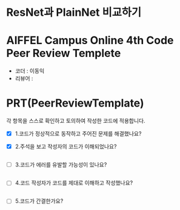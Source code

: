 # ResNet과 PlainNet 비교하기

# AIFFEL Campus Online 4th Code Peer Review Templete
- 코더 : 이동익
- 리뷰어 : 


# PRT(PeerReviewTemplate)
각 항목을 스스로 확인하고 토의하여 작성한 코드에 적용합니다.
- [x] 1.코드가 정상적으로 동작하고 주어진 문제를 해결했나요?  
  
- [x] 2.주석을 보고 작성자의 코드가 이해되었나요?  
```python
```  
>  

- [ ] 3.코드가 에러를 유발할 가능성이 있나요?
```python
```
>  
- [ ] 4.코드 작성자가 코드를 제대로 이해하고 작성했나요?
```python
```
>

- [ ] 5.코드가 간결한가요?
```python
```
> 
